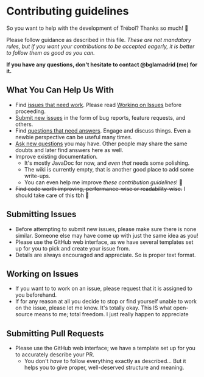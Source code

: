 # Contributing guidelines

So you want to help with the development of Trébol? Thanks so much! 💖

Please follow guidance as described in this file. _These are not mandatory rules, but if you
want your contributions to be accepted eagerly, it is better to follow them as good as you can._

**If you have any questions, don't hesitate to contact @bglamadrid (me) for it.**

## What You Can Help Us With

- Find [issues that need work](https://github.com/trebol-ecommerce/spring-boot-backend/issues?q=is%3Aissue+is%3Aopen+no%3Aassignee). Please read [Working on Issues](#working-on-issues) before proceeding.
- [Submit new issues](https://github.com/trebol-ecommerce/spring-boot-backend/issues/new/choose) in the form of bug reports, feature requests, and others.
- Find [questions that need answers](https://github.com/trebol-ecommerce/spring-boot-backend/discussions/categories/q-a?discussions_q=category%3AQ%26A+is%3Aunanswered). Engage and discuss things. Even a newbie perspective can be useful many times.
- [Ask new questions](https://github.com/trebol-ecommerce/spring-boot-backend/discussions/new?category=q-a) you may have. Other people may share the same doubts and later find answers here as well.
- Improve existing documentation.
  - It's mostly JavaDoc for now, and _even that_ needs some polishing.
  - The wiki is currently empty, that is another good place to add some write-ups.
  - You can even help me improve _these contribution guidelines_! 🥵
- ~~Find code worth improving, performance-wise or readability-wise.~~  I should take care of this tbh 🙂

## Submitting Issues

- Before attempting to submit new issues, please make sure there is none similar. Someone else may have come up with just the same idea as you! 
- Please use the GitHub web interface, as we have several templates set up for you to pick and create your issue from.
- Details are always encouraged and appreciate. So is proper text format.

## Working on Issues

- If you want to to work on an issue, please request that it is assigned to you beforehand.
- If for any reason at all you decide to stop or find yourself unable to work on the issue, please let me know. It's totally okay. This IS what open-source means to me; total freedom. I just really happen to appreciate  

## Submitting Pull Requests

- Please use the GitHub web interface; we have a template set up for you to accurately describe your PR.
  - You don't _have_ to follow everything exactly as described... But it helps you to give proper, well-deserved structure and meaning.
